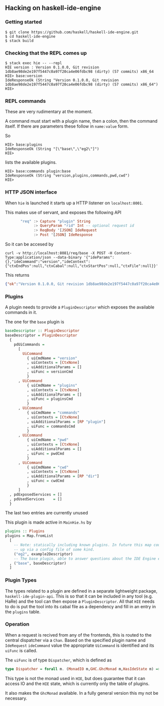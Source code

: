 ## Hacking on haskell-ide-engine

### Getting started

```
$ git clone https://github.com/haskell/haskell-ide-engine.git
$ cd haskell-ide-engine
$ stack build
```

### Checking that the REPL comes up

```
$ stack exec hie -- --repl
HIE version : Version 0.1.0.0, Git revision 1db8ae98de2e197f5447c0a97f20ca4e06fdbc98 (dirty) (57 commits) x86_64
HIE> base:version
IdeResponseOk (String "Version 0.1.0.0, Git revision 1db8ae98de2e197f5447c0a97f20ca4e06fdbc98 (dirty) (57 commits) x86_64")
HIE>
```

### REPL commands

These are very rudimentary at the moment.

A command must start with a plugin name, then a colon, then the command itself.
If there are parameters these follow in `name:value` form.

So

```
HIE> base:plugins
IdeResponseOk (String "[\"base\",\"eg2\"]")
HIE>
```

lists the available plugins.

```
HIE> base:commands plugin:base
IdeResponseOk (String "version,plugins,commands,pwd,cwd")
HIE>
```

### HTTP JSON interface

When `hie` is launched it starts up a HTTP listener on `localhost:8001`.

This makes use of servant, and exposes the following API

```haskell
       "req" :> Capture "plugin" String
             :> QueryParam "rid" Int -- optional request id
             :> ReqBody '[JSON] IdeRequest
             :> Post '[JSON] IdeResponse
```

So it can be accesed by

```
curl -v http://localhost:8081/req/base -X POST -H Content-Type:application/json --data-binary '{"ideParams":{},"ideCommand":"version","ideContext":{"ctxEndPos":null,"ctxCabal":null,"ctxStartPos":null,"ctxFile":null}}'
````

This returns

```json
{"ok":"Version 0.1.0.0, Git revision 1db8ae98de2e197f5447c0a97f20ca4e06fdbc98 (dirty) (57 commits) x86_64"}
```

### Plugins

A plugin needs to provide a `PluginDescriptor` which exposes the available commands in it.

The one for the `base` plugin is

```haskell
baseDescriptor :: PluginDescriptor
baseDescriptor = PluginDescriptor
  {
    pdUiCommands =
      [
        UiCommand
          { uiCmdName = "version"
          , uiContexts = [CtxNone]
          , uiAdditionalParams = []
          , uiFunc = versionCmd
          }
      , UiCommand
          { uiCmdName = "plugins"
          , uiContexts = [CtxNone]
          , uiAdditionalParams = []
          , uiFunc = pluginsCmd
          }
      , UiCommand
          { uiCmdName = "commands"
          , uiContexts = [CtxNone]
          , uiAdditionalParams = [RP "plugin"]
          , uiFunc = commandsCmd
          }
      , UiCommand
          { uiCmdName = "pwd"
          , uiContexts = [CtxNone]
          , uiAdditionalParams = []
          , uiFunc = pwdCmd
          }
      , UiCommand
          { uiCmdName = "cwd"
          , uiContexts = [CtxNone]
          , uiAdditionalParams = [RP "dir"]
          , uiFunc = cwdCmd
          }
      ]
  , pdExposedServices = []
  , pdUsedServices    = []
  }
  ```

The last two entries are currently unused

This plugin is made active in `MainHie.hs` by

```haskell
plugins :: Plugins
plugins = Map.fromList
  [
    -- Note: statically including known plugins. In future this map could be set
    -- up via a config file of some kind.
    ("eg2", example2Descriptor)
    -- The base plugin, able to answer questions about the IDE Engine environment.
  , ("base", baseDescriptor)
  ]
```

### Plugin Types

The types related to a plugin are defined in a separate lightweight package,
`haskell-ide-plugin-api`. This is so that it can be included in any tool (e.g.
HaRe) and the tool can then expose a `PluginDescriptor`. All that `HIE` needs to
do is put the tool into its cabal file as a dependency and fill in an entry in
the `plugins` table.

### Operation

When a request is recived from any of the frontends, this is routed to the
central dispatcher via a `Chan`. Based on the specified plugin name and
`IdeRequest` `ideCommand` value the appropriate `UiCommand` is identified and
its `uiFunc` is called.

The `uiFunc` is of type `Dispatcher`, which is defined as

```haskell
type Dispatcher = forall m. (MonadIO m,GHC.GhcMonad m,HasIdeState m) => IdeRequest -> m IdeResponse
```

This type is not the monad used in `HIE`, but does guarantee that it can access
IO and the `HIE` state, which is currently only the table of plugins.

It also makes the `GhcMonad` available. In a fully general version this my not
be necessary.
